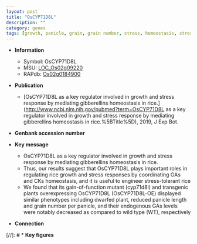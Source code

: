```yaml
---
layout: post
title: "OsCYP71D8L"
description: ""
category: genes
tags: [growth, panicle, grain, grain number, stress, homeostasis, stress response]
---
```


* **Information**  
    + Symbol: OsCYP71D8L  
    + MSU: [LOC_Os02g09220](http://rice.uga.edu/cgi-bin/ORF_infopage.cgi?orf=LOC_Os02g09220)  
    + RAPdb: [Os02g0184900](https://rapdb.dna.affrc.go.jp/locus/?name=Os02g0184900)  

* **Publication**  
    + [OsCYP71D8L as a key regulator involved in growth and stress response by mediating gibberellins homeostasis in rice.](http://www.ncbi.nlm.nih.gov/pubmed?term=OsCYP71D8L as a key regulator involved in growth and stress response by mediating gibberellins homeostasis in rice.%5BTitle%5D), 2019, J Exp Bot.

* **Genbank accession number**  

* **Key message**  
    + OsCYP71D8L as a key regulator involved in growth and stress response by mediating gibberellins homeostasis in rice.
    + Thus, our results suggest that OsCYP71D8L plays important roles in regulating rice growth and stress responses by coordinating GAs and CKs homeostasis, and it is useful to engineer stress-tolerant rice
    + We found that its gain-of-function mutant (cyp71d8l) and transgenic plants overexpressing OsCYP71D8L (OsCYP71D8L-OE) displayed similar phenotypes including dwarfed plant, reduced panicle length and grain number per panicle, and their endogenous GAs levels were notably decreased as compared to wild type (WT), respectively

* **Connection**  

[//]: # * **Key figures**  


